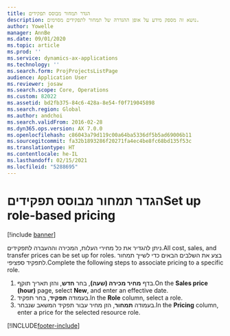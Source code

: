 ```yaml
---
title: הגדר תמחור מבוסס תפקידים
description: נושא זה מספק מידע על אופן ההגדרה של תמחור לתפקידים מסוימים.
author: Yowelle
manager: AnnBe
ms.date: 09/01/2020
ms.topic: article
ms.prod: ''
ms.service: dynamics-ax-applications
ms.technology: ''
ms.search.form: ProjProjectsListPage
audience: Application User
ms.reviewer: josaw
ms.search.scope: Core, Operations
ms.custom: 82022
ms.assetid: bd2fb375-84c6-428a-8e54-f0f719045898
ms.search.region: Global
ms.author: andchoi
ms.search.validFrom: 2016-02-28
ms.dyn365.ops.version: AX 7.0.0
ms.openlocfilehash: c86043a79d119c00a64ba5336df5b5ad69006b11
ms.sourcegitcommit: fa32b1893286f20271fa4ec4be8fc68bd135f53c
ms.translationtype: HT
ms.contentlocale: he-IL
ms.lasthandoff: 02/15/2021
ms.locfileid: "5288695"
---
```

# <a name="set-up-role-based-pricing"></a><span data-ttu-id="a3dbf-103">הגדר תמחור מבוסס תפקידים</span><span class="sxs-lookup"><span data-stu-id="a3dbf-103">Set up role-based pricing</span></span>

[!include [banner](../includes/banner.md)]

<span data-ttu-id="a3dbf-104">ניתן להגדיר את כל מחירי העלות, המכירה וההעברה לתפקידים.</span><span class="sxs-lookup"><span data-stu-id="a3dbf-104">All cost, sales, and transfer prices can be set up for roles.</span></span> <span data-ttu-id="a3dbf-105">בצע את השלבים הבאים כדי לשייך תמחור לתפקיד ספציפי.</span><span class="sxs-lookup"><span data-stu-id="a3dbf-105">Complete the following steps to associate pricing to a specific role.</span></span>

1. <span data-ttu-id="a3dbf-106">בדף **מחיר מכירה (שעה)**, בחר **חדש**, והזן תאריך תוקף.</span><span class="sxs-lookup"><span data-stu-id="a3dbf-106">On the **Sales price (hour)** page, select **New**, and enter an effective date.</span></span>
2. <span data-ttu-id="a3dbf-107">בעמודה **תפקיד**, בחר תפקיד.</span><span class="sxs-lookup"><span data-stu-id="a3dbf-107">In the **Role** column, select a role.</span></span>
3. <span data-ttu-id="a3dbf-108">בעמודה **תמחור**, הזן מחיר עבור תפקיד המשאב שנבחר.</span><span class="sxs-lookup"><span data-stu-id="a3dbf-108">In the **Pricing** column, enter a price for the selected resource role.</span></span>


[!INCLUDE[footer-include](../includes/footer-banner.md)]